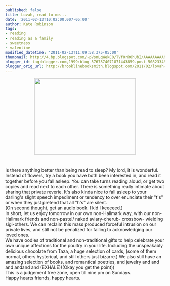 ```yaml
---
published: false
title: Lovah, read to me...
date: '2011-02-13T10:02:00.007-05:00'
author: Kate Robinson
tags:
- reading
- reading as a family
- sweetness
- valentine
modified_datetime: '2011-02-13T11:09:58.375-05:00'
thumbnail: http://4.bp.blogspot.com/-pVsnLqWekC0/TVf0rR0hUbI/AAAAAAAAANI/0WcqhGXYFBA/s72-c/gonzo.png
blogger_id: tag:blogger.com,1999:blog-5767374071871443859.post-5082334577316806613
blogger_orig_url: http://brooklinebooksmith.blogspot.com/2011/02/lovah-read-to-me.html
---
```


<a href="http://4.bp.blogspot.com/-pVsnLqWekC0/TVf0rR0hUbI/AAAAAAAAANI/0WcqhGXYFBA/s1600/gonzo.png"><img style="TEXT-ALIGN: center; MARGIN: 0px auto 10px; WIDTH: 320px; DISPLAY: block; HEIGHT: 241px; CURSOR: hand" id="BLOGGER_PHOTO_ID_5573192088249520562" border="0" alt="" src="http://4.bp.blogspot.com/-pVsnLqWekC0/TVf0rR0hUbI/AAAAAAAAANI/0WcqhGXYFBA/s400/gonzo.png" /></a><br /><div>Is there anything better than being read to sleep? My lord, it is wonderful. Instead of flowers, try a book you have both been interested in, and read it together before you fall asleep. You can take turns reading aloud, or get two copies and read next to each other. There is something really intimate about sharing that private reverie. It's also kinda nice to fall asleep to your darling's slight speech impediment or tendency to over enunciate their "t's" or when they just pretend that all "h's" are silent.</div><div></div><div>(On second thought, get an audio book. I kid I keeeeed.)</div><div></div><div>In short, let us enjoy tomorrow in our own non-Hallmark way, with our non-Hallmark friends and non-pastel/ naked aviary-cherub- crossbow- wielding sigi-others. We can reclaim this mass produced forceful intrusion on our private lives, and still not be penalized for failing to acknowledging our loved ones. </div><div></div><div>We have oodles of traditional and non-traditional gifts to help celebrate your own unique affections for the poultry in your life. Including the unspeakably delicious chocolate from Taza, a huge selection of cards, (some of them normal, others hysterical, and still others just bizarre.) We also still have an amazing selection of books, and romantical poetries, and jewelry and and and andand and (EXHALE)((Okay you get the point))</div><div></div><div>This is a judgement free zone, open till nine pm on Sundays.</div><div></div><div>Happy hearts friends, happy hearts.</div>